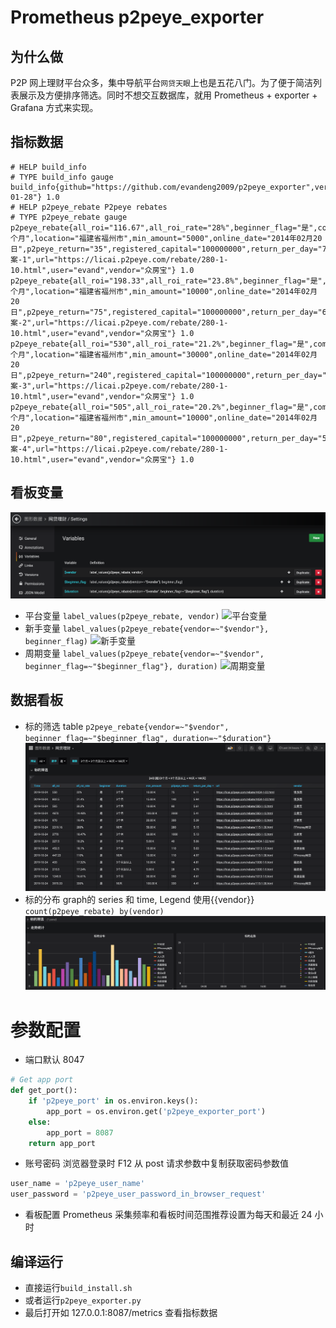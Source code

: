 # Prometheus p2peye_exporter

## 为什么做
P2P 网上理财平台众多，集中导航平台`网贷天眼`上也是五花八门。为了便于简洁列表展示及方便排序筛选。同时不想交互数据库，就用 Prometheus + exporter + Grafana 方式来实现。

## 指标数据
```
# HELP build_info 
# TYPE build_info gauge
build_info{github="https://github.com/evandeng2009/p2peye_exporter",version="2019-01-28"} 1.0
# HELP p2peye_rebate P2peye rebates
# TYPE p2peye_rebate gauge
p2peye_rebate{all_roi="116.67",all_roi_rate="28%",beginner_flag="是",comment_url="https://zonefang.p2peye.com/comment/",duration="1个月",location="福建省福州市",min_amount="5000",online_date="2014年02月20日",p2peye_return="35",registered_capital="100000000",return_per_day="7.78",solution="方案-1",url="https://licai.p2peye.com/rebate/280-1-10.html",user="evand",vendor="众房宝"} 1.0
p2peye_rebate{all_roi="198.33",all_roi_rate="23.8%",beginner_flag="是",comment_url="https://zonefang.p2peye.com/comment/",duration="1个月",location="福建省福州市",min_amount="10000",online_date="2014年02月20日",p2peye_return="75",registered_capital="100000000",return_per_day="6.61",solution="方案-2",url="https://licai.p2peye.com/rebate/280-1-10.html",user="evand",vendor="众房宝"} 1.0
p2peye_rebate{all_roi="530",all_roi_rate="21.2%",beginner_flag="是",comment_url="https://zonefang.p2peye.com/comment/",duration="1个月",location="福建省福州市",min_amount="30000",online_date="2014年02月20日",p2peye_return="240",registered_capital="100000000",return_per_day="5.89",solution="方案-3",url="https://licai.p2peye.com/rebate/280-1-10.html",user="evand",vendor="众房宝"} 1.0
p2peye_rebate{all_roi="505",all_roi_rate="20.2%",beginner_flag="是",comment_url="https://zonefang.p2peye.com/comment/",duration="3个月",location="福建省福州市",min_amount="10000",online_date="2014年02月20日",p2peye_return="80",registered_capital="100000000",return_per_day="5.61",solution="方案-4",url="https://licai.p2peye.com/rebate/280-1-10.html",user="evand",vendor="众房宝"} 1.0
```

## 看板变量
![看板变量](https://github.com/evandeng2009/p2peye_exporter/raw/master/docs/dashboard_variables.png)
* 平台变量 `label_values(p2peye_rebate, vendor)`
![平台变量](https://github.com/evandeng2009/p2peye_exporter/raw/master/docs/vendor_definiton.png)
* 新手变量 `label_values(p2peye_rebate{vendor=~"$vendor"}, beginner_flag)`
![新手变量](https://github.com/evandeng2009/p2peye_exporter/raw/master/docs/beginner_definiton.png)
* 周期变量 `label_values(p2peye_rebate{vendor=~"$vendor", beginner_flag=~"$beginner_flag"}, duration)`
![周期变量](https://github.com/evandeng2009/p2peye_exporter/raw/master/docs/duration_definiton.png)

## 数据看板
* 标的筛选 table `p2peye_rebate{vendor=~"$vendor", beginner_flag=~"$beginner_flag", duration=~"$duration"}`
![标的筛选](https://github.com/evandeng2009/p2peye_exporter/raw/master/docs/rebate_selector.png)
* 标的分布 graph的 series 和 time, Legend 使用{{vendor}} `count(p2peye_rebate) by(vendor)`
![标的分布](https://github.com/evandeng2009/p2peye_exporter/raw/master/docs/trend_series.png)

# 参数配置
* 端口默认 8047
```Python
# Get app port
def get_port():
    if 'p2peye_port' in os.environ.keys():
        app_port = os.environ.get('p2peye_exporter_port')
    else:
        app_port = 8087
    return app_port
```
* 账号密码 浏览器登录时 F12 从 post 请求参数中复制获取密码参数值
```Python
user_name = 'p2peye_user_name'
user_password = 'p2peye_user_password_in_browser_request'
```
* 看板配置 Prometheus 采集频率和看板时间范围推荐设置为每天和最近 24 小时

## 编译运行
* 直接运行`build_install.sh`
* 或者运行`p2peye_exporter.py`
* 最后打开如 127.0.0.1:8087/metrics 查看指标数据